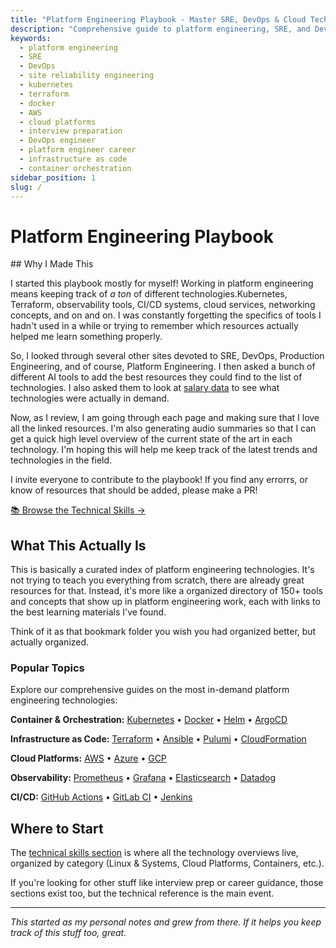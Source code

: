 ```yaml
---
title: "Platform Engineering Playbook - Master SRE, DevOps & Cloud Technologies"
description: "Comprehensive guide to platform engineering, SRE, and DevOps: learn Kubernetes, Terraform, AWS, Docker, observability, and more. Includes interview prep, career guidance, and 150+ technology resources."
keywords:
  - platform engineering
  - SRE
  - DevOps
  - site reliability engineering
  - kubernetes
  - terraform
  - docker
  - AWS
  - cloud platforms
  - interview preparation
  - DevOps engineer
  - platform engineer career
  - infrastructure as code
  - container orchestration
sidebar_position: 1
slug: /
---
```


# Platform Engineering Playbook

<GitHubButtons />
## Why I Made This

I started this playbook mostly for myself! Working in platform engineering means keeping track of _a ton_ of different technologies.Kubernetes, Terraform, observability tools, CI/CD systems, cloud services, networking concepts, and on and on. I was constantly forgetting the specifics of tools I hadn't used in a while or trying to remember which resources actually helped me learn something properly.

So, I looked through several other sites devoted to SRE, DevOps, Production Engineering, and of course, Platform Engineering. I then asked a bunch of different AI tools to add the best resources they could find to the list of technologies. I also asked them to look at [salary data](/blog/why-elasticsearch-engineers-earn-more-than-cloud-architects) to see what technologies were actually in demand.

Now, as I review, I am going through each page and making sure that I love all the linked resources. I'm also generating audio summaries so that I can get a quick high level overview of the current state of the art in each technology. I'm hoping this will help me keep track of the latest trends and technologies in the field.

I invite everyone to contribute to the playbook! If you find any errorrs, or know of resources that should be added, please make a PR!

<div style={{
  textAlign: 'center',
  margin: '3rem 0',
  padding: '2rem',
  background: 'linear-gradient(135deg, #667eea 0%, #764ba2 100%)',
  borderRadius: '16px',
  boxShadow: '0 10px 40px rgba(102, 126, 234, 0.3)'
}}>
  <a href="/technical-skills" style={{
    display: 'inline-block',
    padding: '1rem 3rem',
    fontSize: '1.3rem',
    fontWeight: '700',
    color: '#fff',
    background: 'rgba(255, 255, 255, 0.2)',
    backdropFilter: 'blur(10px)',
    borderRadius: '12px',
    textDecoration: 'none',
    border: '2px solid rgba(255, 255, 255, 0.3)',
    transition: 'all 0.3s ease',
    letterSpacing: '0.5px'
  }}>
    📚 Browse the Technical Skills →
  </a>
</div>

## What This Actually Is

This is basically a curated index of platform engineering technologies. It's not trying to teach you everything from scratch, there are already great resources for that. Instead, it's more like a organized directory of 150+ tools and concepts that show up in platform engineering work, each with links to the best learning materials I've found.

Think of it as that bookmark folder you wish you had organized better, but actually organized.

### Popular Topics

Explore our comprehensive guides on the most in-demand platform engineering technologies:

**Container & Orchestration:** [Kubernetes](/technical/kubernetes) • [Docker](/technical/docker) • [Helm](/technical/helm) • [ArgoCD](/technical/argocd)

**Infrastructure as Code:** [Terraform](/technical/terraform) • [Ansible](/technical/ansible) • [Pulumi](/technical/pulumi) • [CloudFormation](/technical/cloudformation)

**Cloud Platforms:** [AWS](/technical/aws) • [Azure](/technical/azure) • [GCP](/technical/gcp)

**Observability:** [Prometheus](/technical/prometheus) • [Grafana](/technical/grafana) • [Elasticsearch](/technical/elasticsearch) • [Datadog](/technical/datadog)

**CI/CD:** [GitHub Actions](/technical/github-actions) • [GitLab CI](/technical/gitlab-ci) • [Jenkins](/technical/jenkins)

## Where to Start

The [technical skills section](/technical-skills) is where all the technology overviews live, organized by category (Linux & Systems, Cloud Platforms, Containers, etc.).

If you're looking for other stuff like interview prep or career guidance, those sections exist too, but the technical reference is the main event.

---

_This started as my personal notes and grew from there. If it helps you keep track of this stuff too, great._
